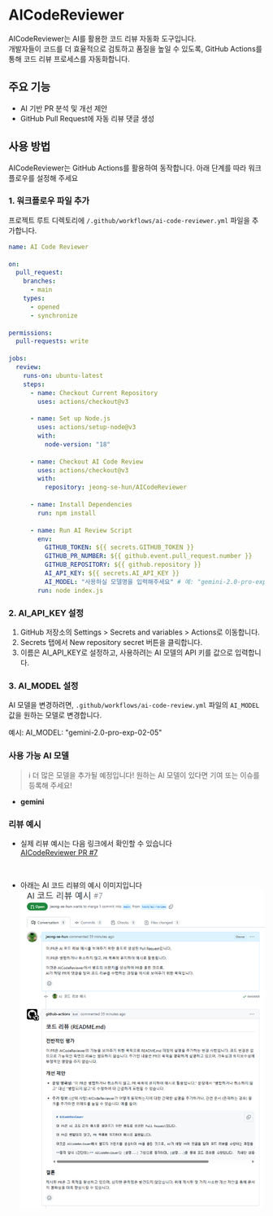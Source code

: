 # AICodeReviewer

AICodeReviewer는 AI를 활용한 코드 리뷰 자동화 도구입니다.  
개발자들이 코드를 더 효율적으로 검토하고 품질을 높일 수 있도록,
GitHub Actions를 통해 코드 리뷰 프로세스를 자동화합니다.

## 주요 기능

- AI 기반 PR 분석 및 개선 제안
- GitHub Pull Request에 자동 리뷰 댓글 생성

## 사용 방법

AICodeReviewer는 GitHub Actions를 활용하여 동작합니다. 아래 단계를 따라 워크플로우를 설정해 주세요

### 1. 워크플로우 파일 추가

프로젝트 루트 디렉토리에 `/.github/workflows/ai-code-reviewer.yml` 파일을 추가합니다.

```yaml
name: AI Code Reviewer

on:
  pull_request:
    branches:
      - main
    types:
      - opened
      - synchronize

permissions:
  pull-requests: write

jobs:
  review:
    runs-on: ubuntu-latest
    steps:
      - name: Checkout Current Repository
        uses: actions/checkout@v3

      - name: Set up Node.js
        uses: actions/setup-node@v3
        with:
          node-version: "18"

      - name: Checkout AI Code Review
        uses: actions/checkout@v3
        with:
          repository: jeong-se-hun/AICodeReviewer

      - name: Install Dependencies
        run: npm install

      - name: Run AI Review Script
        env:
          GITHUB_TOKEN: ${{ secrets.GITHUB_TOKEN }}
          GITHUB_PR_NUMBER: ${{ github.event.pull_request.number }}
          GITHUB_REPOSITORY: ${{ github.repository }}
          AI_API_KEY: ${{ secrets.AI_API_KEY }}
          AI_MODEL: "사용하실 모델명을 입력해주세요" # 예: "gemini-2.0-pro-exp-02-05"
        run: node index.js
```

### 2. AI_API_KEY 설정

1. GitHub 저장소의 Settings > Secrets and variables > Actions로 이동합니다.
2. Secrets 탭에서 New repository secret 버튼을 클릭합니다.
3. 이름은 AI_API_KEY로 설정하고, 사용하려는 AI 모델의 API 키를 값으로 입력합니다.

### 3. AI_MODEL 설정

AI 모델을 변경하려면, `.github/workflows/ai-code-review.yml` 파일의 `AI_MODEL` 값을 원하는 모델로 변경합니다.

예시: AI_MODEL: "gemini-2.0-pro-exp-02-05"

### 사용 가능 AI 모델

> ℹ️ 더 많은 모델을 추가될 예정입니다! 원하는 AI 모델이 있다면 기여 또는 이슈를 등록해 주세요!

- **gemini**

### 리뷰 예시

- 실제 리뷰 예시는 다음 링크에서 확인할 수 있습니다  
  [AICodeReviewer PR #7](https://github.com/jeong-se-hun/AICodeReviewer/pull/7)

  <br/>

- 아래는 AI 코드 리뷰의 예시 이미지입니다  
  ![AI Code Review 예시 이미지](./docs/images/ai-code-review-example.png)
